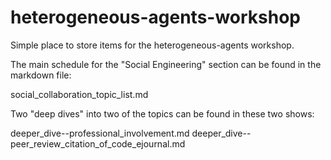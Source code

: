 heterogeneous-agents-workshop
=============================

Simple place to store items for the heterogeneous-agents workshop.

The main schedule for the "Social Engineering" section can be found in the markdown file:

  social_collaboration_topic_list.md

Two "deep dives" into two of the topics can be found in these two shows:

  deeper_dive--professional_involvement.md
  deeper_dive--peer_review_citation_of_code_ejournal.md

 
